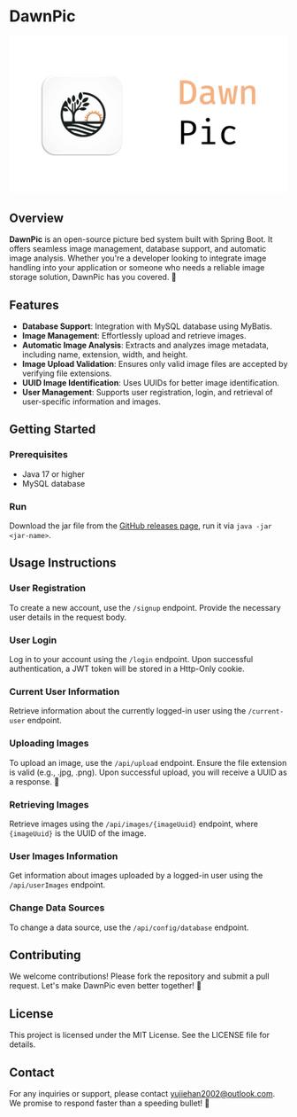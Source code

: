 # DawnPic

![banner image](./dawnpic.png)

## Overview

**DawnPic** is an open-source picture bed system built with Spring Boot. It offers seamless image management, database support, and automatic image analysis. Whether you're a developer looking to integrate image handling into your application or someone who needs a reliable image storage solution, DawnPic has you covered. 📸

## Features

- **Database Support**: Integration with MySQL database using MyBatis.
- **Image Management**: Effortlessly upload and retrieve images.
- **Automatic Image Analysis**: Extracts and analyzes image metadata, including name, extension, width, and height.
- **Image Upload Validation**: Ensures only valid image files are accepted by verifying file extensions.
- **UUID Image Identification**: Uses UUIDs for better image identification.
- **User Management**: Supports user registration, login, and retrieval of user-specific information and images.

## Getting Started

### Prerequisites

- Java 17 or higher
- MySQL database

### Run

Download the jar file from the [GitHub releases page](https://github.com/hanyujie2002/DawnPic/releases), run it via `java -jar <jar-name>`.

## Usage Instructions

### User Registration

To create a new account, use the `/signup` endpoint. Provide the necessary user details in the request body.

### User Login

Log in to your account using the `/login` endpoint. Upon successful authentication, a JWT token will be stored in a Http-Only cookie.

### Current User Information

Retrieve information about the currently logged-in user using the `/current-user` endpoint.

### Uploading Images

To upload an image, use the `/api/upload` endpoint. Ensure the file extension is valid (e.g., .jpg, .png). Upon successful upload, you will receive a UUID as a response. 🎉

### Retrieving Images

Retrieve images using the `/api/images/{imageUuid}` endpoint, where `{imageUuid}` is the UUID of the image.

### User Images Information

Get information about images uploaded by a logged-in user using the `/api/userImages` endpoint.

### Change Data Sources

To change a data source, use the `/api/config/database` endpoint.

## Contributing

We welcome contributions! Please fork the repository and submit a pull request. Let's make DawnPic even better together! 🚀

## License

This project is licensed under the MIT License. See the LICENSE file for details.

## Contact

For any inquiries or support, please contact [yujiehan2002@outlook.com](mailto:yujiehan2002@outlook.com). We promise to respond faster than a speeding bullet! 📨
